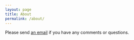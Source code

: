 ```yaml
---
layout: page
title: About
permalink: /about/
---
```


Please send [an email](mailto:vkaryn@gmail.com) if you have any comments or questions.